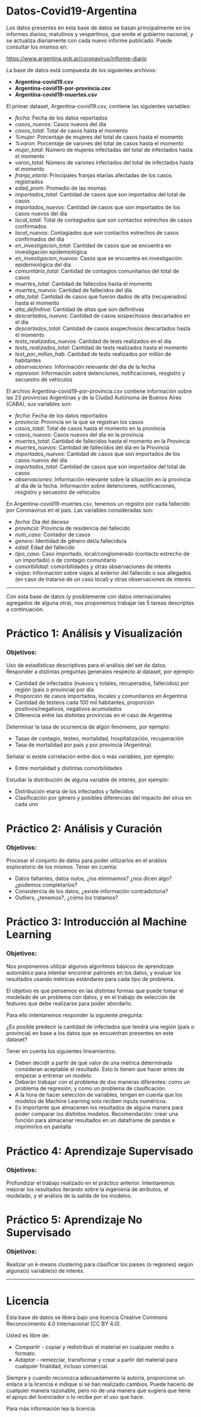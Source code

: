 # Datos-Covid19-Argentina

Los datos presentes en esta base de datos se basan principalmente en los 
informes diarios, matutinos y vespertinos, que emite el gobierno nacional, 
y se actualiza diariamente con cada nuevo informe publicado. 
Puede consultar los mismos en: 

https://www.argentina.gob.ar/coronavirus/informe-diario

La base de datos está compuesta de los siguientes archivos:

+ **Argentina-covid19.csv**
+ **Argentina-covid19-por-provincia.csv**
+ **Argentina-covid19-muertes.csv**

El primer dataset, Argentina-covid19.csv, contiene las siguientes variables:

+ *fecha*: Fecha de los datos reportados
+ *casos_nuevos*: Casos nuevos del día
+ *casos_total*: Total de casos hasta el momento	
+ *%mujer*:	Porcentaje de mujeres del total de casos hasta el momento
+ *%varon*:	Porcentaje de varones del total de casos hasta el momento
+ *mujer_total*: Número de mujeres infectadas del total de infectados hasta el momento
+ *varon_total*: Número de varones infectados del total de infectados hasta el momento
+ *franja_etaria*: Principales franjas etarias afectadas de los casos registrados
+ *edad_prom*: Promedio de las mismas
+ *importados_total*: Cantidad de casos que son importados del total de casos
+ *importados_nuevos*: Cantidad de casos que son importados de los casos nuevos del día	
+ *local_total*: Total de contagiados que son contactos estrechos de casos confirmados
+ *local_nuevos*: Contagiados que son contactos estrechos de casos confirmados del día
+ *en_investigacion_total*:	Cantidad de casos que se encuentra en investigación epidemiológica
+ *en_investigacion_nuevos*: Casos que se encuentra en investigación epidemiológica del día
+ *comunitario_total*: Cantidad de contagios comunitarios del total de casos
+ *muertes_total*: Cantidad de fallecidos hasta el momento
+ *muertes_nuevos*:	Cantidad de fallecidos del día
+ *alta_total*:	Cantidad de casos que fueron dados de alta (recuperados) hasta el momento
+ *alta_definitiva*: Cantidad de altas que son definitivas
+ *descartados_nuevos*:	Cantidad de casos sospechosos descartados en el día
+ *descartados_total*: Cantidad de casos sospechosos descartados hasta el momento
+ *tests_realizados_nuevos*: Cantidad de tests realizados en el día
+ *tests_realizados_total*:	Cantidad de tests realizados hasta el momento
+ *test_por_millon_hab*: Cantidad de tests realizados por millón de habitantes
+ *observaciones*: Información relevante del día de la fecha
+ *represion*: Información sobre detenciones, notificaciones, resgistro y secuestro de vehículos

El archivo Argentina-covid19-por-provincia.csv contiene información 
sobre las 23 provincias Argentinas y de la Ciudad Autónoma de Buenos Aires (CABA),
sus variables son:

+ *fecha*: Fecha de los datos reportados
+ *provincia*: Provincia en la que se registran los casos
+ *casos_total*: Total de casos hasta el momento en la provincia
+ *casos_nuevos*: Casos nuevos del día en la provincia
+ *muertes_total*: Cantidad de fallecidos hasta el momento en la Provincia
+ *muertes_nuevos*:	Cantidad de fallecidos del día en la Provincia
+ *importados_nuevos*: Cantidad de casos que son importados de los casos nuevos del día
+ *importados_total*: Cantidad de casos que son importados del total de casos
+ *observaciones*: Información relevante sobre la situación en la provincia al día de la fecha. 
Información sobre detenciones, notificaciones, resgistro y secuestro de vehículos

En Argentina-covid19-muertes.csv, tenemos un registro por cada fallecido por Coronavirus en el país.
Las variables consideradas son:

+ *fecha*: Día del deceso 
+ *provincia*: Provincia de residencia del fallecido
+ *num_caso*: Contador de casos	
+ *genero*:	Identidad de género del/a fallecido/a
+ *edad*: Edad del fallecido	
+ *tipo_caso*: Caso importado, local/conglomerado (contacto estrecho de un importado) o de contagio comunitario
+ *comorbilidad*: comorbilidades y otras observaciones de interés
+ *viajes*: Información sobre viajes al exterior 
del fallecido o sus allegados (en caso de tratarse de un caso local) y otras observaciones de interés

________________________________________________________________________________

Con esta base de datos (y posiblemente con datos internacionales agregados de alguna otra),
nos proponemos trabajar las 5 tareas descriptas a continuación.

# Práctico 1: Análisis y Visualización

### Objetivos: 
Uso de estadísticas descriptivas para el análisis del set de datos. 
Responder a distintas preguntas generales respecto al dataset, por ejemplo:

+ Cantidad de infectados (nuevos y totales, recuperados, fallecidos) por región (país o provincia) por día
+ Proporción de casos importados, locales y comunitarios en Argentina
+ Cantidad de testeos cada 100 mil habitantes, proporción positivos/negativos, negativos acumulados
+ Diferencia entre las distintas provincias en el caso de Argentina

Determinar la tasa de ocurrencia de algún fenómeno, por ejemplo:

+ Tasas de contagio, testeo, mortalidad, hospitalización, recuperación
+ Tasa de mortalidad por país y por provincia (Argentina)

Señalar si existe correlación entre dos o más variables, por ejemplo:
+ Entre mortalidad y distintas comorbilidades

Estudiar la distribución de alguna variable de interés, por ejemplo:
+ Distribución etaria de los infectados y fallecidos
+ Clasificación por género y posibles diferencias del impacto del virus en cada uno

# Práctico 2: Análisis y Curación

### Objetivos: 

Procesar el conjunto de datos para poder utilizarlos en el análisis exploratorio de los mismos. Tener en cuenta:

+ Datos faltantes, datos nulos, ¿los eliminamos? ¿nos dicen algo? ¿podemos completarlos?
+ Consistencia de los datos, ¿existe información contradictoria?
+ Outliers, ¿tenemos?, ¿cómo los tratamos?

# Práctico 3: Introducción al Machine Learning

### Objetivos:
Nos proponemos utilizar algunos algoritmos básicos de aprendizaje automático para intentar encontrar patrones en los datos, y evaluar los resultados usando métricas estándares para cada tipo de problema.

El objetivo es que pensemos en las distintas formas que puede tomar el modelado de un problema con datos, y en el trabajo de selección de features que debe realizarse para poder abordarlo.

Para ello intentaremos responder la siguiente pregunta:

¿Es posible predecir la cantidad de infectados que tendrá una región (país o provincia) en base a los datos que se 
encuentran presentes en este dataset?

Tener en cuenta los siguientes lineamientos: 

+ Deben decidir a partir de qué valor de una métrica determinada consideran aceptable el resultado. Esto lo tienen que hacer antes de empezar a entrenar un modelo.
+ Deberán trabajar con el problema de dos maneras diferentes: como un problema de regresión, y como un problema de clasificación.
+ A la hora de hacer selección de variables, tengan en cuenta que los modelos de Machine Learning solo reciben inputs numéricos.
+ Es importante que almacenen los resultados de alguna manera para poder comparar los distintos modelos. Recomendación: crear una función para almacenar resultados en un dataframe de pandas e imprimirlos en pantalla

# Práctico 4: Aprendizaje Supervisado

### Objetivos:

Profundizar el trabajo realizado en el práctico anterior. Intentaremos mejorar los resultados iterando sobre la ingeniería de atributos, el modelado, y el análisis de la salida de los modelos.

# Práctico 5: Aprendizaje No Supervisado

### Objetivos:
Realizar un k-means clustering para clasificar los países (o regiones) según alguna(s) variable(s) de interés.



________________________________________________________________________________

# Licencia

Esta base de datos se libera bajo una licencia Creative Commons Reconocimiento
4.0 Internacional (CC BY 4.0).

Usted es libre de:

+ *Compartir* - copiar y redistribuir el material en cualquier medio o formato.
+ *Adaptar* - remezclar, transformar y crear a partir del material para
  cualquier finalidad, incluso comercial.

Siempre y cuando reconozca adecuadamente la autoría, proporcione un enlace a la
licencia e indique si se han realizado cambios. Puede hacerlo de cualquier
manera razonable, pero no de una manera que sugiera que tiene el apoyo del
licenciador o lo recibe por el uso que hace.

Para más información lea la licencia.
